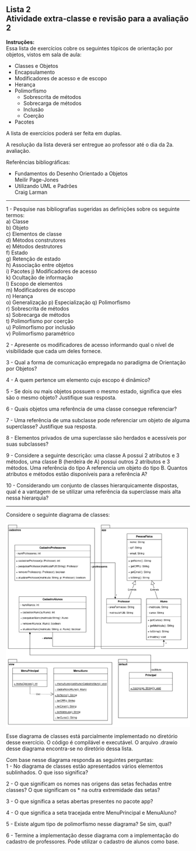 Lista 2  
Atividade extra-classe e revisão para a avaliação 2
---

**Instruções:**  
Essa lista de exercícios cobre os seguintes tópicos de orientação por objetos,
vistos em sala de aula:  
  - Classes e Objetos 
  - Encapsulamento
  - Modificadores de acesso e de escopo
  - Herança
  - Polimorfismo
    - Sobrescrita de métodos
    - Sobrecarga de métodos
    - Inclusão
    - Coerção
  - Pacotes  

A lista de exercícios poderá ser feita em duplas. 

A resolução da lista deverá ser entregue ao professor até o dia da 2a.
avaliação. 

Referências bibliográficas: 
- Fundamentos do Desenho Orientado a Objetos  
  Meilir Page-Jones
- Utilizando UML e Padrões  
  Craig Larman

--- 

1 - Pesquise nas bibliografias sugeridas as definições sobre os seguinte termos:  
  a) Classe  
  b) Objeto  
  c) Elementos de classe  
  d) Métodos construtores  
  e) Métodos destrutores  
  f) Estado  
  g) Retenção de estado  
  h) Associação entre objetos  
  i) Pacotes
  j) Modificadores de acesso  
  k) Ocultação de informação  
  l) Escopo de elementos  
  m) Modificadores de escopo  
  n) Herança  
  o) Generalização
  p) Especialização
  q) Polimorfismo  
  r) Sobrescrita de métodos  
  s) Sobrecarga de métodos  
  t) Polimorfismo por coerção  
  u) Polimorfismo por inclusão  
  v) Polimorfismo paramétrico 

2 - Apresente os modificadores de acesso informando qual o nível de visibilidade
que cada um deles fornece. 

3 - Qual a forma de comunicação empregada no paradigma de Orientação por
Objetos?

4 - A quem pertence um elemento cujo escopo é dinâmico?  

5 - Se dois ou mais objetos possuem o mesmo estado, significa que eles são o
mesmo objeto? Justifique sua resposta. 

6 - Quais objetos uma referência de uma classe consegue referenciar? 

7 - Uma referência de uma subclasse pode referenciar um objeto de alguma
superclasse? Justifique sua resposta. 

8 - Elementos privados de uma superclasse são herdados e acessíveis por suas
subclasses?  

9 - Considere a seguinte descrição: uma classe A possui 2 atributos e 3 métodos,
uma classe B (herdeira de A) possui outros 2 atributos e 3 métodos. Uma
referência do tipo A referencia um objeto do tipo B. Quantos atributos e métodos
estão disponíveis para a referência A? 

10 - Considerando um conjunto de classes hierarquicamente dispostas, qual é a
vantagem de se utilizar uma referência da superclasse mais alta nessa
hierarquia?

--- 

Considere o seguinte diagrama de classes: 

![Diagrama de classes](polimorfismoParametrico.jpg)

Esse diagrama de classes está parcialmente implementado no diretório desse
exercício. O código é compilável e executável. O arquivo .drawio desse diagrama
encontra-se no diretório dessa lista.  

Com base nesse diagrama responda as seguintes perguntas:  
1 - No diagrama de classes estão apresentados vários elementos sublinhados. O
que isso significa?  

2 - O que significam os nomes nas origens das setas fechadas entre classes? O
que significam os * na outra extremidade das setas? 

3 - O que significa a setas abertas presentes no pacote app? 

4 - O que significa a seta tracejada entre MenuPrincipal e MenuAluno? 

5 - Existe algum tipo de polimorfismo nesse diagrama? Se sim, qual? 

6 - Termine a implementação desse diagrama com a implementação do cadastro de
professores. Pode utilizar o cadastro de alunos como base. 
